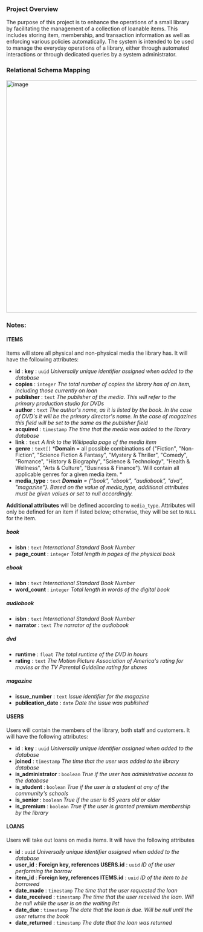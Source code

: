 ### Project Overview
The purpose of this project is to enhance the operations of a small library by facilitating the management of a collection of loanable items. This includes storing item, membership, and transaction information as well as enforcing various policies automatically. The system is intended to be used to manage the everyday operations of a library, either through automated interactions or through dedicated queries by a system administrator.


### Relational Schema Mapping
<img width="613" alt="image" src="https://github.com/user-attachments/assets/d1029776-5164-4673-b788-9f81712699c3" />

### Notes:

#### ITEMS
Items will store all physical and non-physical media the library has. It will have the following attributes:

- **id** : **key** : `uuid` *Universally unique identifier assigned when added to the database*
- **copies** : `integer` *The total number of copies the library has of an item, including those currently on loan*
- **publisher** : `text` *The publisher of the media. This will refer to the primary production studio for DVDs*
- **author** : `text` *The author's name, as it is listed by the book. In the case of DVD's it will be the primary director's name. In the case of magazines this field will be set to the same as the publisher field*
- **acquired** : `timestamp` *The time that the media was added to the library database*
- **link** : `text` *A link to the Wikipedia page of the media item*
- **genre** : `text[]` ***Domain** = all possible combinations of {"Fiction", "Non-Fiction", "Science Fiction & Fantasy", "Mystery & Thriller", "Comedy", "Romance", "History & Biography", "Science & Technology", "Health & Wellness", "Arts & Culture", "Business & Finance"}. Will contain all applicable genres for a given media item. *
- **media_type** : `text` ***Domain** = {"book", "ebook", "audiobook", "dvd", "magazine"}. Based on the value of media_type, additional attributes must be given values or set to null accordingly.*

**Additional attributes** will be defined according to `media_type`. Attributes will only be defined for an item if listed below; otherwise, they will be set to `NULL` for the item.

##### **book**
- **isbn** : `text` *International Standard Book Number*
- **page_count** : `integer` *Total length in pages of the physical book*

##### **ebook**
- **isbn** : `text` *International Standard Book Number*
- **word_count** : `integer` *Total length in words of the digital book*

##### **audiobook**
- **isbn** : `text` *International Standard Book Number*
- **narrator** : `text` *The narrator of the audiobook*

##### **dvd**
- **runtime** : `float` *The total runtime of the DVD in hours*
- **rating** : `text` *The Motion Picture Association of America's rating for movies or the TV Parental Guideline rating for shows*

##### **magazine**  
- **issue_number** : `text` *Issue identifier for the magazine*  
- **publication_date** : `date` *Date the issue was published*  

#### USERS
Users will contain the members of the library, both staff and customers. It will have the following attributes:

- **id** : **key** : `uuid` *Universally unique identifier assigned when added to the database*
- **joined** : `timestamp` *The time that the user was added to the library database*
- **is_administrator** : `boolean` *True if the user has administrative access to the database*
- **is_student** : `boolean` *True if the user is a student at any of the community's schools*
- **is_senior** : `boolean` *True if the user is 65 years old or older*
- **is_premium** : `boolean` *True if the user is granted premium membership by the library*

#### LOANS
Users will take out loans on media items. It will have the following attributes

- **id** : `uuid` *Universally unique identifier assigned when added to the database*
- **user_id** : **Foreign key, references USERS.id** : `uuid` *ID of the user performing the borrow*
- **item_id** : **Foreign key, references ITEMS.id** : `uuid` *ID of the item to be borrowed*
- **date_made** : `timestamp` *The time that the user requested the loan*
- **date_received** : `timestamp` *The time that the user received the loan. Will be null while the user is on the waiting list*
- **date_due** : `timestamp` *The date that the loan is due. Will be null until the user returns the book*
- **date_returned** : `timestamp` *The date that the loan was returned*
